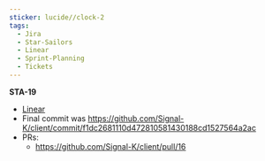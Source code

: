 ```yaml
---
sticker: lucide//clock-2
tags:
  - Jira
  - Star-Sailors
  - Linear
  - Sprint-Planning
  - Tickets
---
```

**STA-19**
* [Linear](https://linear.app/star-sailors/issue/STA-19/route-authentication-parameters-from-reactnext-to-flask)
* Final commit was https://github.com/Signal-K/client/commit/f1dc2681110d472810581430188cd1527564a2ac 
* PRs:
	* https://github.com/Signal-K/client/pull/16 